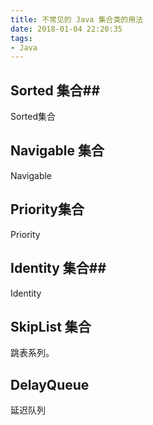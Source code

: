```yaml
---
title: 不常见的 Java 集合类的用法
date: 2018-01-04 22:20:35
tags:
- Java
---
```


## Sorted 集合##

Sorted集合

## Navigable 集合 ##

Navigable

## Priority集合 ##

Priority

## Identity 集合##

Identity

## SkipList 集合 ##

跳表系列。

## DelayQueue ##

延迟队列